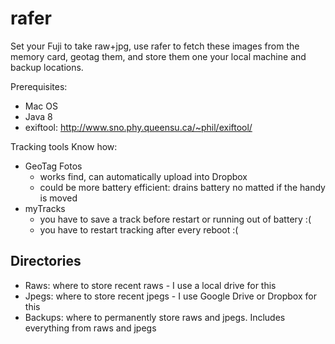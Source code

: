 # rafer

Set your Fuji to take raw+jpg, use rafer to fetch these images from the memory card,
geotag them, and store them one your local machine and backup locations.

Prerequisites: 
   * Mac OS
   * Java 8
   * exiftool: http://www.sno.phy.queensu.ca/~phil/exiftool/

Tracking tools Know how:
   * GeoTag Fotos
      * works find, can automatically upload into Dropbox
      * could be more battery efficient: drains battery no matted if the handy is moved
   * myTracks
      * you have to save a track before restart or running out of battery :(  
      * you have to restart tracking after every reboot :(


## Directories

* Raws: where to store recent raws - I use a local drive for this
* Jpegs: where to store recent jpegs - I use Google Drive or Dropbox for this
* Backups: where to permanently store raws and jpegs. Includes everything from raws and jpegs